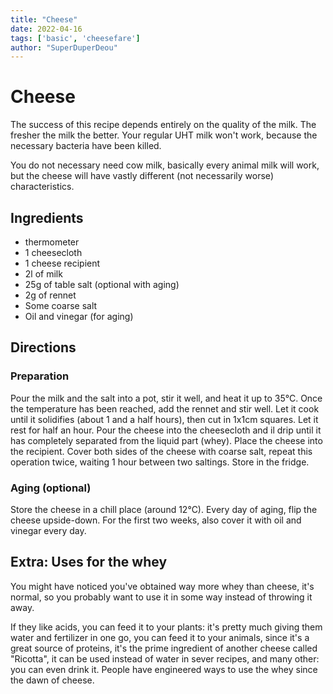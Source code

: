 ```yaml
---
title: "Cheese" 
date: 2022-04-16
tags: ['basic', 'cheesefare']
author: "SuperDuperDeou" 
---
```


# Cheese 

The success of this recipe depends entirely on the quality of the milk. The fresher the milk the better. Your regular UHT milk won't work, because the necessary bacteria have been killed.

You do not necessary need cow milk, basically every animal milk will work, but the cheese will have vastly different (not necessarily worse) characteristics.

## Ingredients

- thermometer
- 1 cheesecloth 
- 1 cheese recipient
- 2l of milk
- 25g of table salt (optional with aging)
- 2g of rennet
- Some coarse salt
- Oil and vinegar (for aging)

## Directions

### Preparation

Pour the milk and the salt into a pot, stir it well, and heat it up to 35°C.
Once the temperature has been reached, add the rennet and stir well.
Let it cook until it solidifies (about 1 and a half hours), then cut in 1x1cm squares.
Let it rest for half an hour.
Pour the cheese into the cheesecloth and il drip until it has completely separated from the liquid part (whey).
Place the cheese into the recipient.
Cover both sides of the cheese with coarse salt, repeat this operation twice, waiting 1 hour between two saltings.
Store in the fridge.


### Aging (optional)

Store the cheese in a chill place (around 12°C).
Every day of aging, flip the cheese upside-down.
For the first two weeks, also cover it with oil and vinegar every day.


## Extra: Uses for the whey

You might have noticed you've obtained way more whey than cheese, it's normal, so you probably want to use it in some way instead of throwing it away. 

If they like acids, you can feed it to your plants: it's pretty much giving them water and fertilizer in one go, you can feed it to your animals, since it's a great source of proteins, it's the prime ingredient of another cheese called "Ricotta", it can be used instead of water in sever recipes, and many other: you can even drink it. People have engineered ways to use the whey since the dawn of cheese.
